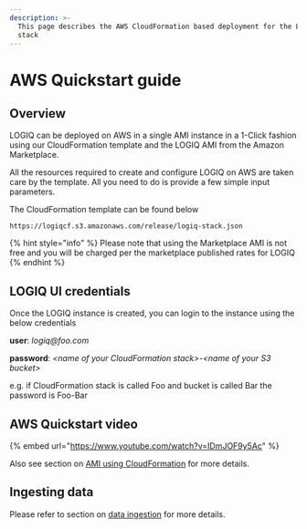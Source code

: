 ```yaml
---
description: >-
  This page describes the AWS CloudFormation based deployment for the LOGIQ
  stack
---
```


# AWS Quickstart guide

## Overview

LOGIQ can be deployed on AWS in a single AMI instance in a 1-Click fashion using our CloudFormation template and the LOGIQ AMI from the Amazon Marketplace. 

All the resources required to create and configure LOGIQ on AWS are taken care by the template. All you need to do is provide a few simple input parameters.

The CloudFormation template can be found below

```
https://logiqcf.s3.amazonaws.com/release/logiq-stack.json
```

{% hint style="info" %}
Please note that using the Marketplace AMI is not free and you will be charged per the marketplace published rates for LOGIQ
{% endhint %}

## LOGIQ UI credentials <a id="default-user-and-password"></a>

Once the LOGIQ instance is created, you can login to the instance using the below credentials

**user**: _logiq@foo.com_

**password**: _&lt;name of your CloudFormation stack&gt;-&lt;name of your S3 bucket&gt;_

e.g. if CloudFormation stack is called Foo and bucket is called Bar the password is Foo-Bar

## AWS Quickstart video

{% embed url="https://www.youtube.com/watch?v=IDmJOF9y5Ac" %}

Also see section on [AMI using CloudFormation](../running-on-aws/ami-using-cloudformation.md) for more details.

## Ingesting data

Please refer to section on [data ingestion](agentless.md) for more details.

